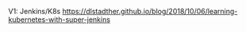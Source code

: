 V1: Jenkins/K8s
https://dlstadther.github.io/blog/2018/10/06/learning-kubernetes-with-super-jenkins

